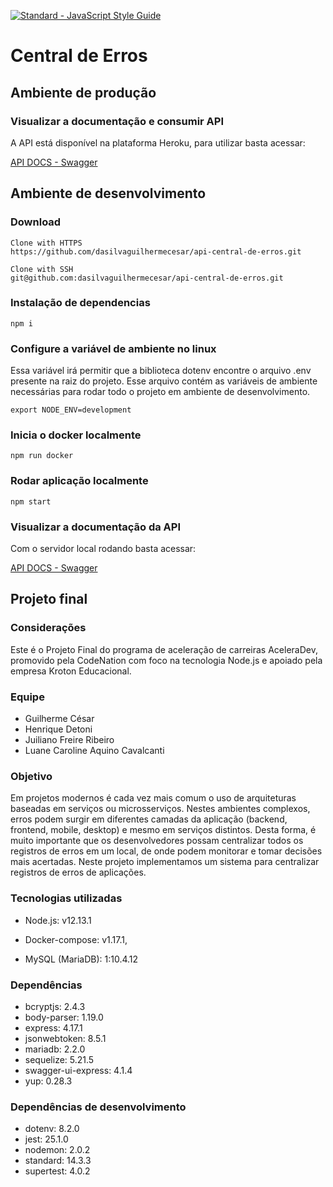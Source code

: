 [![Standard - JavaScript Style Guide](https://cdn.rawgit.com/standard/standard/master/badge.svg)](https://github.com/standard/standard)

# Central de Erros

## Ambiente de produção

### Visualizar a documentação e consumir API 

A API está disponível na plataforma Heroku, para utilizar basta acessar:

[API DOCS - Swagger](https://api-central-de-erros.herokuapp.com/)

## Ambiente de desenvolvimento

### Download

```
Clone with HTTPS 
https://github.com/dasilvaguilhermecesar/api-central-de-erros.git

Clone with SSH
git@github.com:dasilvaguilhermecesar/api-central-de-erros.git

```

### Instalação de dependencias

```
npm i
```

### Configure a variável de ambiente no linux

Essa variável irá permitir que a biblioteca dotenv encontre o arquivo .env presente na raiz do projeto. Esse arquivo contém as variáveis de ambiente necessárias para rodar todo o projeto em ambiente de desenvolvimento.

```
export NODE_ENV=development
```

### Inicia o docker localmente

```
npm run docker
```

### Rodar aplicação localmente

```
npm start
```

### Visualizar a documentação da API

Com o servidor local rodando basta acessar:

[API DOCS - Swagger](http://localhost:8080/api-docs)

## Projeto final 

### Considerações

Este é o Projeto Final do programa de aceleração de carreiras AceleraDev, promovido pela CodeNation com foco na tecnologia Node.js e apoiado pela empresa Kroton Educacional.

### Equipe

- Guilherme César
- Henrique Detoni
- Juiliano Freire Ribeiro
- Luane Caroline Aquino Cavalcanti

### Objetivo

Em projetos modernos é cada vez mais comum o uso de arquiteturas baseadas em serviços ou microsserviços. Nestes ambientes complexos, erros podem surgir em diferentes camadas da aplicação (backend, frontend, mobile, desktop) e mesmo em serviços distintos. Desta forma, é muito importante que os desenvolvedores possam centralizar todos os registros de erros em um local, de onde podem monitorar e tomar decisões mais acertadas. Neste projeto implementamos um sistema para centralizar registros de erros de aplicações.

### Tecnologias utilizadas

- Node.js: v12.13.1

- Docker-compose: v1.17.1,

- MySQL (MariaDB): 1:10.4.12

### Dependências

-  bcryptjs: 2.4.3
-  body-parser: 1.19.0
-  express: 4.17.1
-  jsonwebtoken: 8.5.1
-  mariadb: 2.2.0
-  sequelize: 5.21.5
-  swagger-ui-express: 4.1.4
-  yup: 0.28.3

### Dependências de desenvolvimento

- dotenv: 8.2.0
- jest: 25.1.0
- nodemon: 2.0.2
- standard: 14.3.3
- supertest: 4.0.2

